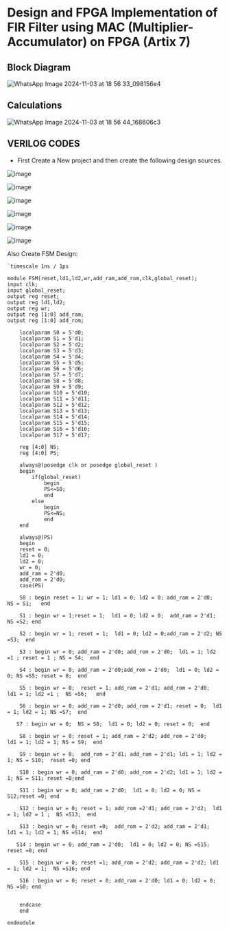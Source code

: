 # Design and FPGA Implementation of FIR Filter using MAC (Multiplier-Accumulator) on FPGA (Artix 7)

## Block Diagram
![WhatsApp Image 2024-11-03 at 18 56 33_098156e4](https://github.com/user-attachments/assets/588239f1-ed55-403d-8eff-1f6b15d18eee)

## Calculations
![WhatsApp Image 2024-11-03 at 18 56 44_168606c3](https://github.com/user-attachments/assets/b858a488-93a2-4294-afe8-2390c8b7ca86)

## VERILOG CODES 
- First Create a New project and then create the following design sources.
  
![image](https://github.com/user-attachments/assets/f3a863d8-21c1-4064-9951-301f0523c0d8)

![image](https://github.com/user-attachments/assets/07c64d44-375e-478f-87f2-be062860ea2b)

![image](https://github.com/user-attachments/assets/8d862878-7e77-43df-9941-de654c360a56)

![image](https://github.com/user-attachments/assets/63b5952b-0a75-42ad-a0ed-4fb09ccbef74)

![image](https://github.com/user-attachments/assets/758edef4-eac6-494d-83f2-8af4f70133cd)

![image](https://github.com/user-attachments/assets/f495f72b-cb0e-44a9-85c8-9f791b522e54)

Also Create FSM Design:
```
`timescale 1ns / 1ps

module FSM(reset,ld1,ld2,wr,add_ram,add_rom,clk,global_reset);
input clk;
input global_reset;
output reg reset;
output reg ld1,ld2;
output reg wr;
output reg [1:0] add_ram;
output reg [1:0] add_rom;

    localparam S0 = 5'd0;
    localparam S1 = 5'd1;
    localparam S2 = 5'd2;
    localparam S3 = 5'd3;
    localparam S4 = 5'd4;
    localparam S5 = 5'd5;
    localparam S6 = 5'd6;
    localparam S7 = 5'd7;
    localparam S8 = 5'd8;
    localparam S9 = 5'd9;
    localparam S10 = 5'd10;
    localparam S11 = 5'd11;
    localparam S12 = 5'd12;
    localparam S13 = 5'd13;
    localparam S14 = 5'd14;
    localparam S15 = 5'd15;
    localparam S16 = 5'd16;
    localparam S17 = 5'd17;
    
    reg [4:0] NS;
    reg [4:0] PS; 
    
    always@(posedge clk or posedge global_reset )
    begin
        if(global_reset)
            begin
            PS<=S0;
            end
        else
            begin
            PS<=NS;
            end
    end
    
    always@(PS)
    begin 
    reset = 0;
    ld1 = 0;
    ld2 = 0;
    wr = 0;
    add_ram = 2'd0;
    add_rom = 2'd0;
    case(PS) 
    
    S0 : begin reset = 1; wr = 1; ld1 = 0; ld2 = 0; add_ram = 2'd0;  NS = S1;   end
    
    S1 : begin wr = 1;reset = 1;  ld1 = 0; ld2 = 0;  add_ram = 2'd1; NS =S2; end 
    
    S2 : begin wr = 1; reset = 1;  ld1 = 0; ld2 = 0;add_ram = 2'd2; NS =S3;  end 
    
    S3 : begin wr = 0; add_ram = 2'd0; add_rom = 2'd0;  ld1 = 1; ld2 =1 ; reset = 1 ; NS = S4;  end 
    
    S4 : begin wr = 0; add_ram = 2'd0;add_rom = 2'd0;  ld1 = 0; ld2 = 0; NS =S5; reset = 0;  end 
    
    S5 : begin wr = 0;  reset = 1; add_ram = 2'd1; add_rom = 2'd0;  ld1 = 1; ld2 =1 ;  NS =S6;   end 
    
    S6 : begin wr = 0; add_ram = 2'd0; add_rom = 2'd1; reset = 0;  ld1 = 1; ld2 = 1; NS =S7;  end 
    
   S7 : begin wr = 0;  NS = S8;  ld1 = 0; ld2 = 0; reset = 0;  end 
    
    S8 : begin wr = 0; reset = 1; add_ram = 2'd2; add_rom = 2'd0;   ld1 = 1; ld2 = 1; NS = S9;  end 
    
    S9 : begin wr = 0;  add_rom = 2'd1; add_ram = 2'd1; ld1 = 1; ld2 = 1; NS = S10;  reset =0; end 
    
    S10 : begin wr = 0; add_ram = 2'd0; add_rom = 2'd2; ld1 = 1; ld2 = 1; NS = S11; reset =0;end 
    
    S11 : begin wr = 0; add_ram = 2'd0;  ld1 = 0; ld2 = 0; NS = S12;reset =0; end 
    
    S12 : begin wr = 0; reset = 1; add_rom =2'd1; add_ram = 2'd2;  ld1 = 1; ld2 = 1 ;  NS =S13;  end 
    
    S13 : begin wr = 0; reset =0;  add_rom = 2'd2; add_ram = 2'd1;  ld1 = 1; ld2 = 1; NS =S14;  end 
    
   S14 : begin wr = 0; add_ram = 2'd0;  ld1 = 0; ld2 = 0; NS =S15; reset =0; end 
    
    S15 : begin wr = 0; reset =1; add_rom = 2'd2; add_ram = 2'd2; ld1 = 1; ld2 = 1;  NS =S16; end 
    
    S16 : begin wr = 0; reset = 0; add_ram = 2'd0; ld1 = 0; ld2 = 0; NS =S0; end 
    
    
    endcase        
    end
    
endmodule
```








